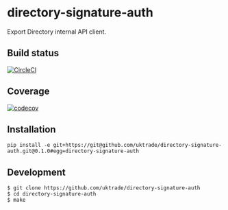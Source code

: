 # directory-signature-auth
Export Directory internal API client.

## Build status

[![CircleCI](https://circleci.com/gh/uktrade/directory-signature-auth/tree/master.svg?style=svg)](https://circleci.com/gh/uktrade/directory-signature-auth/tree/master)

## Coverage

[![codecov](https://codecov.io/gh/uktrade/directory-signature-auth/branch/master/graph/badge.svg)](https://codecov.io/gh/uktrade/directory-signature-auth)


## Installation

```shell
pip install -e git+https://git@github.com/uktrade/directory-signature-auth.git@0.1.0#egg=directory-signature-auth
```

## Development

    $ git clone https://github.com/uktrade/directory-signature-auth
    $ cd directory-signature-auth
    $ make
